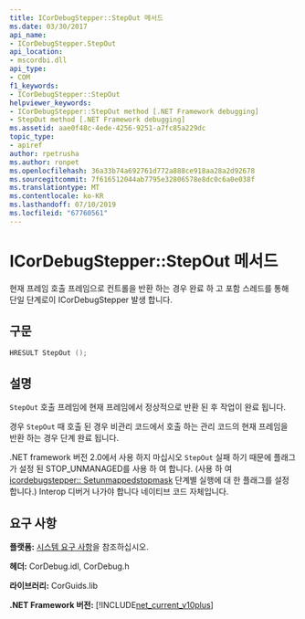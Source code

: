 ```yaml
---
title: ICorDebugStepper::StepOut 메서드
ms.date: 03/30/2017
api_name:
- ICorDebugStepper.StepOut
api_location:
- mscordbi.dll
api_type:
- COM
f1_keywords:
- ICorDebugStepper::StepOut
helpviewer_keywords:
- ICorDebugStepper::StepOut method [.NET Framework debugging]
- StepOut method [.NET Framework debugging]
ms.assetid: aae0f48c-4ede-4256-9251-a7fc85a229dc
topic_type:
- apiref
author: rpetrusha
ms.author: ronpet
ms.openlocfilehash: 36a33b74a692761d772a888ce918aa28a2d92678
ms.sourcegitcommit: 7f616512044ab7795e32806578e8dc0c6a0e038f
ms.translationtype: MT
ms.contentlocale: ko-KR
ms.lasthandoff: 07/10/2019
ms.locfileid: "67760561"
---
```

# <a name="icordebugstepperstepout-method"></a>ICorDebugStepper::StepOut 메서드
현재 프레임 호출 프레임으로 컨트롤을 반환 하는 경우 완료 하 고 포함 스레드를 통해 단일 단계로이 ICorDebugStepper 발생 합니다.  
  
## <a name="syntax"></a>구문  
  
```cpp  
HRESULT StepOut ();  
```  
  
## <a name="remarks"></a>설명  
 `StepOut` 호출 프레임에 현재 프레임에서 정상적으로 반환 된 후 작업이 완료 됩니다.  
  
 경우 `StepOut` 때 호출 된 경우 비관리 코드에서 호출 하는 관리 코드의 현재 프레임을 반환 하는 경우 단계 완료 됩니다.  
  
 .NET framework 버전 2.0에서 사용 하지 마십시오 `StepOut` 실패 하기 때문에 플래그가 설정 된 STOP_UNMANAGED를 사용 하 여 합니다. (사용 하 여 [icordebugstepper:: Setunmappedstopmask](../../../../docs/framework/unmanaged-api/debugging/icordebugstepper-setunmappedstopmask-method.md) 단계별 실행에 대 한 플래그를 설정 합니다.) Interop 디버거 나가야 합니다 네이티브 코드 자체입니다.  
  
## <a name="requirements"></a>요구 사항  
 **플랫폼:** [시스템 요구 사항](../../../../docs/framework/get-started/system-requirements.md)을 참조하십시오.  
  
 **헤더:** CorDebug.idl, CorDebug.h  
  
 **라이브러리:** CorGuids.lib  
  
 **.NET Framework 버전:** [!INCLUDE[net_current_v10plus](../../../../includes/net-current-v10plus-md.md)]
